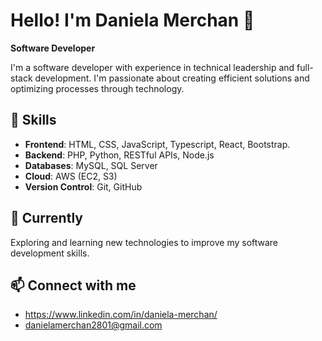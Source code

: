 # Hello! I'm Daniela Merchan 👋  
**Software Developer**

I'm a software developer with experience in technical leadership and full-stack development. I'm passionate about creating efficient solutions and optimizing processes through technology.

## 🚀 Skills  
- **Frontend**: HTML, CSS, JavaScript, Typescript, React, Bootstrap.
- **Backend**: PHP, Python, RESTful APIs, Node.js  
- **Databases**: MySQL, SQL Server  
- **Cloud**: AWS (EC2, S3)  
- **Version Control**: Git, GitHub  

## 🌱 Currently  
Exploring and learning new technologies to improve my software development skills.

## 📫 Connect with me  
- https://www.linkedin.com/in/daniela-merchan/
- danielamerchan2801@gmail.com
